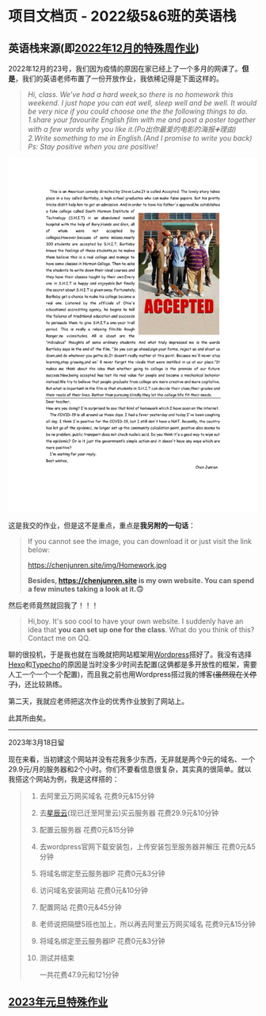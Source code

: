 # 项目文档页 - 2022级5&6班的英语栈

## 英语栈来源(即[2022年12月的特殊周作业](https://eng.chenjunren.site/202212specialweek/))

2022年12月的23号，我们因为疫情的原因在家已经上了一个多月的网课了。**但是**，我们的英语老师布置了一份开放作业，我依稀记得是下面这样的。

> *Hi, class.*
> *We’ve had a hard week,so there is no homework this weekend. I just hope you can eat well, sleep well and be well.*
> *It would be very nice if you could choose one the the following things to do.*
> *1.share your favourite English film with me and post a poster together with a few words why you like it.(Po出你最爱的电影的海报➕理由)*
> *2.Write something to me in English.(And I promise to write you back)*
> *Ps: Stay positive when you are positive!*

![img1](./img1.jpg)

这是我交的作业，但是这不是重点，重点是**我另附的一句话**：

> If you cannot see the image, you can download it or just visit the link below:
>
> https://chenjunren.site/img/Homework.jpg
>
> **Besides, https://chenjunren.site is my own website. You can spend a few minutes taking a look at it.🙃**

然后老师竟然就回我了！！！

> Hi,boy. It's soo cool to have your own website. I suddenly have an idea that **you can set up one for the class**. What do you think of this? Contact me on QQ. 

聊的很投机，于是我也就在当晚就把网站框架用[Wordpress](https://wordpress.org)搭好了。我没有选择[Hexo](https://hexo.io/zh-cn/index.html)和[Typecho](https://typecho.org)的原因是当时没多少时间去配置(这俩都是多开放性的框架，需要人工一个一个一个配置)，而且我之前也用Wordpress搭过我的博客~~(虽然现在关停了)~~，还比较熟练。

第二天，我就应老师把这次作业的优秀作业放到了网站上。

此其所由矣。

---

2023年3月18日留

现在来看，当初建这个网站并没有花我多少东西，无非就是两个9元的域名、一个29.9元/月的服务器和2个小时。你们不要看信息很复杂，其实真的很简单。就以我搭这个网站为例，我是这样搭的：

> 1.  去阿里云万网买域名 花费9元&15分钟
>
> 2. 去[星辰云](https://starxn.com)(现已迁至阿里云)买云服务器 花费29.9元&10分钟
>
> 3. 配置云服务器 花费0元&15分钟
>
> 4. 去wordpress官网下载安装包，上传安装包至服务器并解压  花费0元&5分钟
>
> 5. 将域名绑定至云服务器IP 花费0元&3分钟
>
> 6. 访问域名安装网站 花费0元&10分钟
>
> 7. 配置网站 花费0元&45分钟
>
> 8. 老师说把隔壁5班也加上，所以再去阿里云万网买域名 花费9元&15分钟
>
> 9. 将域名绑定至云服务器IP 花费0元&3分钟
>
> 10. 测试并结束
>
>     一共花费47.9元和121分钟

## [2023年元旦特殊作业](https://eng.chenjunren.site/2023newyearsday/)

